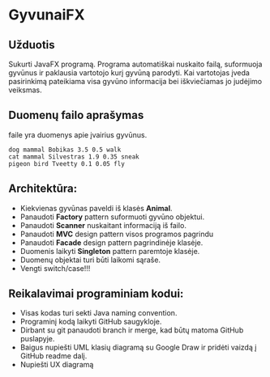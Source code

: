 # GyvunaiFX

## Užduotis
Sukurti JavaFX programą. Programa automatiškai nuskaito failą, suformuoja gyvūnus ir paklausia vartotojo kurį gyvūną parodyti. Kai vartotojas įveda pasirinkimą pateikiama visa gyvūno informacija bei iškviečiamas jo judėjimo veiksmas.

## Duomenų failo aprašymas
faile yra duomenys apie įvairius gyvūnus. 
```
dog mammal Bobikas 3.5 0.5 walk
cat mammal Silvestras 1.9 0.35 sneak
pigeon bird Tveetty 0.1 0.05 fly
```

## Architektūra:
* Kiekvienas gyvūnas paveldi iš klasės **Animal**. 
* Panaudoti **Factory** pattern suformuoti gyvūno objektui. 
* Panaudoti **Scanner** nuskaitant informaciją iš failo.
* Panaudoti **MVC** design pattern visos programos pagrindu
* Panaudoti **Facade** design pattern pagrindinėje klasėje.
* Duomenis laikyti **Singleton** pattern paremtoje klasėje.
* Duomenų objektai turi būti laikomi sąraše.
* Vengti switch/case!!!


## Reikalavimai programiniam kodui:
* Visas kodas turi sekti Java naming convention.
* Programinį kodą laikyti GitHub saugykloje.
* Dirbant su git panaudoti branch ir merge, kad būtų matoma GitHub puslapyje.
* Baigus nupiešti UML klasių diagramą su Google Draw ir pridėti vaizdą į GitHub readme dalį.
* Nupiešti UX diagramą
